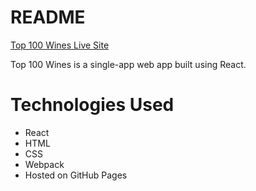 # README

[Top 100 Wines Live Site](https://kennylozeau.github.io/top-wines)

Top 100 Wines is a single-app web app built using React.

# Technologies Used
* React
* HTML
* CSS
* Webpack
* Hosted on GitHub Pages